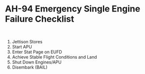 # AH-94 Emergency Single Engine Failure Checklist

<br>

1. Jettison Stores
2. Start APU
3. Enter Stat Page on EUFD
4. Achieve Stable Flight Conditions and Land
5. Shut Down Engines/APU
6. Disembark (BAIL)

<br>
